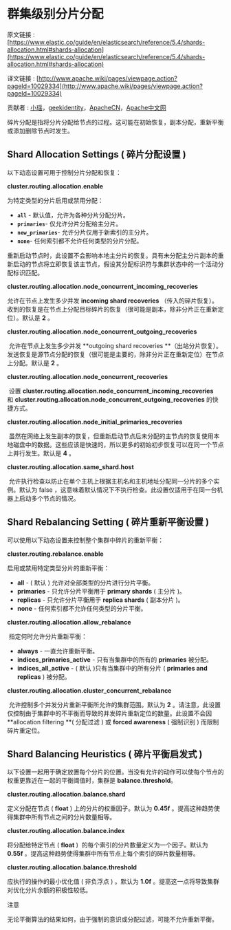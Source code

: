 # 群集级别分片分配

原文链接 : [https://www.elastic.co/guide/en/elasticsearch/reference/5.4/shards-allocation.html#shards-allocation](https://www.elastic.co/guide/en/elasticsearch/reference/5.4/shards-allocation.html#shards-allocation)

译文链接 : [http://www.apache.wiki/pages/viewpage.action?pageId=10029334](http://www.apache.wiki/pages/viewpage.action?pageId=10029334)

贡献者 : [小瑶](/display/~chenyao)，[geekidentity](/display/~houfachao)，[ApacheCN](/display/~apachecn)，[Apache中文网](/display/~apachechina)

碎片分配是指将分片分配给节点的过程。这可能在初始恢复，副本分配，重新平衡或添加删除节点时发生。

## Shard Allocation Settings ( 碎片分配设置 )

以下动态设置可用于控制分片分配和恢复：

**cluster.routing.allocation.enable**

为特定类型的分片启用或禁用分配：

*   **`all`** - 默认值，允许为各种分片分配分片。
*   **`primaries`**- 仅允许分片分配给主分片。
*   **`new_primaries`**- 允许分片仅用于新索引的主分片。
*   **`none`**- 任何索引都不允许任何类型的分片分配。

重新启动节点时，此设置不会影响本地主分片的恢复。具有未分配主分片副本的重新启动的节点将立即恢复该主节点，假设其分配标识符与集群状态中的一个活动分配标识匹配。

**cluster.routing.allocation.node_concurrent_incoming_recoveries**

允许在节点上发生多少并发 **incoming shard recoveries** （传入的碎片恢复）。收到的恢复是在节点上分配目标碎片的恢复（很可能是副本，除非分片正在重新定位）。默认是 **2** 。

**cluster.routing.allocation.node_concurrent_outgoing_recoveries**

 允许在节点上发生多少并发 **outgoing shard recoveries **（出站分片恢复）。发送恢复是源节点分配的恢复（很可能是主要的，除非分片正在重新定位）在节点上分配。默认是 **2** 。

**cluster.routing.allocation.node_concurrent_recoveries**

 设置 **cluster.routing.allocation.node_concurrent_incoming_recoveries** 和 **cluster.routing.allocation.node_concurrent_outgoing_recoveries** 的快捷方式。

**cluster.routing.allocation.node_initial_primaries_recoveries**

 虽然在网络上发生副本的恢复，但重新启动节点后未分配的主节点的恢复使用本地磁盘中的数据。这些应该是快速的，所以更多的初始初步恢复可以在同一个节点上并行发生。默认是 **4** 。

**cluster.routing.allocation.same_shard.host**

 允许执行检查以防止在单个主机上根据主机名和主机地址分配同一分片的多个实例。默认为 false ，这意味着默认情况下不执行检查。此设置仅适用于在同一台机器上启动多个节点的情况。

## Shard Rebalancing Setting ( 碎片重新平衡设置 )

可以使用以下动态设置来控制整个集群中碎片的重新平衡：

**cluster.routing.rebalance.enable**

启用或禁用特定类型分片的重新平衡：

*   **all** - ( 默认 ) 允许对全部类型的分片进行分片平衡。
*   **primaries** - 只允许分片平衡用于 **primary shards** ( 主分片 )。
*   **replicas** - 只允许分片平衡用于 **replica shards** ( 副本分片 )。
*   **none** - 任何索引都不允许任何类型的分片平衡。

**cluster.routing.allocation.allow_rebalance**

 指定何时允许分片重新平衡：

*   **always** - 一直允许重新平衡。
*   **indices_primaries_active** - 只有当集群中的所有的 **primaries** 被分配。
*   **indices_all_active** - ( 默认 )只有当集群中的所有分片 ( **primaries and replicas** ) 被分配。

**cluster.routing.allocation.cluster_concurrent_rebalance**

 允许控制多个并发分片重新平衡所允许的集群范围。默认为 **2** 。请注意，此设置仅控制由于集群中的不平衡而导致的并发碎片重新定位的数量。此设置不会因 **allocation filtering **( 分配过滤 ) 或 **forced awareness** ( 强制识别 ) 而限制碎片重定位。

## Shard Balancing Heuristics ( 碎片平衡启发式 )

以下设置一起用于确定放置每个分片的位置。当没有允许的动作可以使每个节点的权重更靠近在一起的平衡阈值时，集群是 **balance.threshold**。

**cluster.routing.allocation.balance.shard**

定义分配在节点 ( **float** ) 上的分片的权重因子。默认为 **0.45f** 。提高这种趋势使得集群中所有节点之间的分片数量相等。

**cluster.routing.allocation.balance.index**

将分配给特定节点 ( **float** )  的每个索引的分片数量定义为一个因子。默认为 **0.55f** 。提高这种趋势使得集群中所有节点上每个索引的碎片数量相等。

**cluster.routing.allocation.balance.threshold**

应执行的操作的最小优化值 ( 非负浮点 ) 。默认为 **1.0f** 。提高这一点将导致集群对优化分片余额的积极性较低。

注意

无论平衡算法的结果如何，由于强制的意识或分配过滤，可能不允许重新平衡。